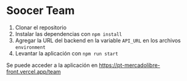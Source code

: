 # Soocer Team

1. Clonar el repositorio
2. Instalar las dependencias con `npm install`
3. Agregar la URL del backend en la variable `API_URL` en los archivos `environment`
4. Levantar la aplicación con `npm run start`

Se puede acceder a la aplicación en https://pt-mercadolibre-front.vercel.app/team
